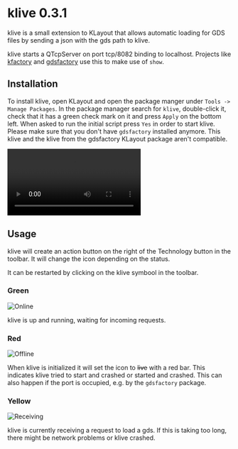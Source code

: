 # klive 0.3.1

klive is a small extension to KLayout that allows automatic loading for GDS files by sending a json with the gds path to klive.

klive starts a QTcpServer on port tcp/8082 binding to localhost. Projects like [kfactory](https://github.com/gdsfactory/kfactory) and
[gdsfactory](https://github.com/gdsfactory/gdsfactory) use this to make use of `show`.

## Installation

To install klive, open KLayout and open the package manger under `Tools -> Manage Packages`. In the package manager search for `klive`,
double-click it, check that it has a green check mark on it and press `Apply` on the bottom left. When asked to run the initial script press
`Yes` in order to start klive. Please make sure that you don't have `gdsfactory` installed anymore. This klive and the klive from the
gdsfactory KLayout package aren't compatible.

![type:video](_static/klive.webm "klive installation")

## Usage

klive will create an action button on the right of the Technology button in the toolbar. It will change the icon depending on the status.

It can be restarted by clicking on the klive symbool in the toolbar.

### Green

![Online](_static/Klive.png)

klive is up and running, waiting for incoming requests.

### Red

![Offline](_static/Koff.png)

When klive is initialized it will set the icon to ~~live~~ with a red bar. This indicates klive tried to start and crashed or started and crashed.
This can also happen if the port is occupied, e.g. by the `gdsfactory` package.

### Yellow

![Receiving](_static/Krecv.png)

klive is currently receiving a request to load a gds. If this is taking too long, there might be network problems or klive crashed.

